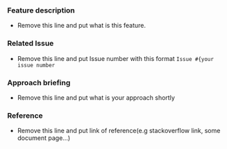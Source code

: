 ### Feature description
- Remove this line and put what is this feature. 

### Related Issue
- Remove this line and put Issue number with this format `Issue #{your issue number`

### Approach briefing
- Remove this line and put what is your approach shortly

### Reference
- Remove this line and put link of reference(e.g stackoverflow link, some document page...)
